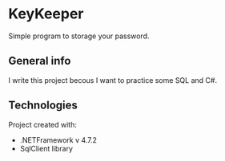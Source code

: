 # KeyKeeper
Simple program to storage your password.
## General info
I write this project becous I want to practice some SQL and C#. 
## Technologies
Project created with:
 * .NETFramework v 4.7.2
 * SqlClient library
